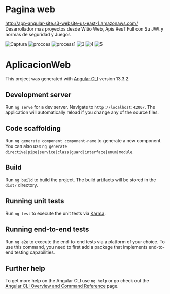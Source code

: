 # Pagina web
http://app-angular-site.s3-website-us-east-1.amazonaws.com/
  Desarrollador mas proyectos desde Witio Web, Apis ResT Full con Su JWt y normas de seguridad y Juegos


![Captura](https://user-images.githubusercontent.com/77855047/169562243-dcf2d3d6-fa5a-4196-91f2-34ffbd5692f3.PNG)
![procces](https://user-images.githubusercontent.com/77855047/169562290-d129c76b-1a07-4aa7-8caa-60d9efeda36c.PNG)
![process1](https://user-images.githubusercontent.com/77855047/169707834-961a8106-fcbb-4644-b0f3-868936a24c28.PNG)
![3](https://user-images.githubusercontent.com/77855047/169707839-6e650ed2-e213-4d20-9fbb-8e8d8c3e0260.PNG)
![4](https://user-images.githubusercontent.com/77855047/169707846-3d081c67-fabb-4a58-a11f-1686efd05594.PNG)
![5](https://user-images.githubusercontent.com/77855047/169707848-bc052503-f3df-4ba1-8cc7-546c3433218a.PNG)

# AplicacionWeb

This project was generated with [Angular CLI](https://github.com/angular/angular-cli) version 13.3.2.

## Development server

Run `ng serve` for a dev server. Navigate to `http://localhost:4200/`. The application will automatically reload if you change any of the source files.

## Code scaffolding

Run `ng generate component component-name` to generate a new component. You can also use `ng generate directive|pipe|service|class|guard|interface|enum|module`.

## Build

Run `ng build` to build the project. The build artifacts will be stored in the `dist/` directory.

## Running unit tests

Run `ng test` to execute the unit tests via [Karma](https://karma-runner.github.io).

## Running end-to-end tests

Run `ng e2e` to execute the end-to-end tests via a platform of your choice. To use this command, you need to first add a package that implements end-to-end testing capabilities.

## Further help

To get more help on the Angular CLI use `ng help` or go check out the [Angular CLI Overview and Command Reference](https://angular.io/cli) page.
